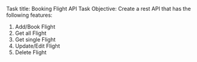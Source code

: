 Task title: Booking Flight API
Task Objective: Create a rest API that has the following features:

1. Add/Book Flight
2. Get all Flight
3. Get single Flight
4. Update/Edit Flight
5. Delete Flight
